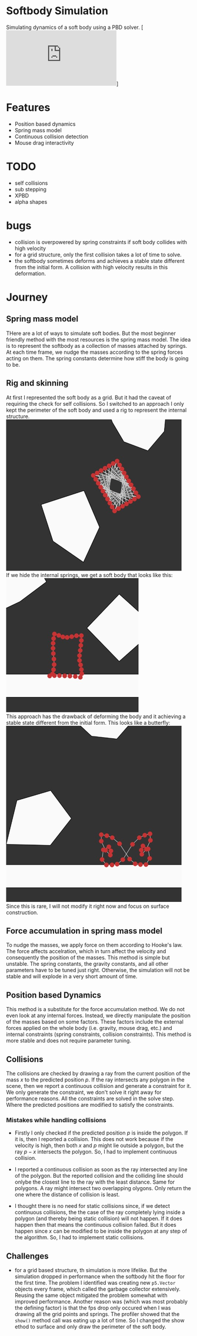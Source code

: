 # Softbody Simulation
Simulating dynamics of a soft body using  a PBD solver. [![paper Muller et al. (2006)](https://matthias-research.github.io/pages/publications/posBasedDyn.pdf)]
# Features
- Position based dynamics
- Spring mass model
- Continuous collision detection
- Mouse drag interactivity
# TODO
- self collisions
- sub stepping
- XPBD
- alpha shapes
# bugs
- collision is overpowered by spring constraints if soft body collides with high velocity
- for a grid structure, only the first collision takes a lot of time to solve.
- the softbody sometimes deforms and achieves a stable state different from the initial form. A collision with high velocity results in this deformation.
# Journey
## Spring mass model
THere are a lot of ways to simulate soft bodies. But the most beginner friendly method with the most resources is the spring mass model. The idea is to represent the softbody as a collection of masses attached by springs. At each time frame, we nudge the masses according to the spring forces acting on them. The spring constants determine how stiff the body is going to be.

## Rig and skinning
At first I represented the soft body as a grid. But it had the caveat of requiring the check for self collisions. So I switched to an approach I only kept the perimeter of the soft body and used a rig to represent the internal structure. \
![rig](./assets/img/softbody-rig.jpg) \
If we hide the internal springs, we get a soft body that looks like this: \
![soft-body](./assets/img/softbody-point-mass.jpg) \
This approach has the drawback of deforming the body and it achieving a stable state different from the initial form. This looks like a butterfly: \
![deformed soft body](./assets/img/upside-down-butterfly.jpg)
Since this is rare, I will not modify it right now and focus on surface construction.

## Force accumulation in spring mass model
To nudge the masses, we apply force on them according to Hooke's law. The force affects accelration, which in turn affect the velocity and consequently the position of the masses. This method is simple but unstable. The spring constants, the gravity constants, and all other parameters have to be tuned just right. Otherwise, the simulation will not be stable and will explode in a very short amount of time.

## Position based Dynamics
This method is a substitute for the force accumulation method. We do not even look at any internal forces. Instead, we directly manipulate the position of the masses based on some factors. These factors include the external forces applied on the whole body (i.e. gravity, mouse drag, etc.) and internal constraints (spring constraints, collision constraints). This method is more stable and does not require parameter tuning.

## Collisions
The collisions are checked by drawing a ray from the current position of the mass $x$ to the predicted position $p$. If the ray intersects any polygon in the scene, then we report a continuous collision and generate a constraint for it. We only generate the constraint, we don't solve it right away for performance reasons. All the constraints are solved in the solve step. Where the predicted positions are modified to satisfy the constraints. 

### Mistakes while handling collisions
- Firstly I only checked if the predicted position $p$ is inside the polygon. If it is, then I reported a collision. This does not work because if the velocity is high, then both $x$ and $p$ might lie outside a polygon, but the ray $p-x$ intersects the polygon. So, I had to implement continuous collision.

- I reported a continuous collision as soon as the ray intersected any line of the polygon. But the reported collision and the colliding line should onlybe the closest line to the ray with the least distance. Same for polygons. A ray might intersect two overlapping olygons. Only return the one where the distance of collision is least.

- I thought there is no need for static collisions since, if we detect continuous collisions, the the case of the ray completely lying inside a polygon (and thereby being static collision) will not happen. If it does happen then that means the continuous collision failed. But it does happen since $x$ can be modified to be inside the polygon at any step of the algorithm. So, I had to implement static collisions.

## Challenges
- for a grid based structure, th simulation is more lifelike. But the simulation dropped in performance when the softbody hit the floor for the first time. The problem I identified was creating new `p5.Vector` objects every frame, which called the garbage collector extensively. Reusing the same object mitigated the problem somewhat with improved performance. Another reason was (which was most probably the defining factor) is that the fps drop only occured when I was drawing all the grid points and springs. The profiler showed that the `show()` method call was eating up a lot of time. So I changed the show ethod to surface and only draw the perimeter of the soft body.  



